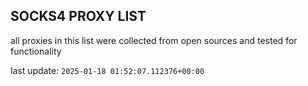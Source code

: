 ## SOCKS4 PROXY LIST

all proxies in this list were collected from open sources and tested for functionality

last update: `2025-01-18 01:52:07.112376+00:00`